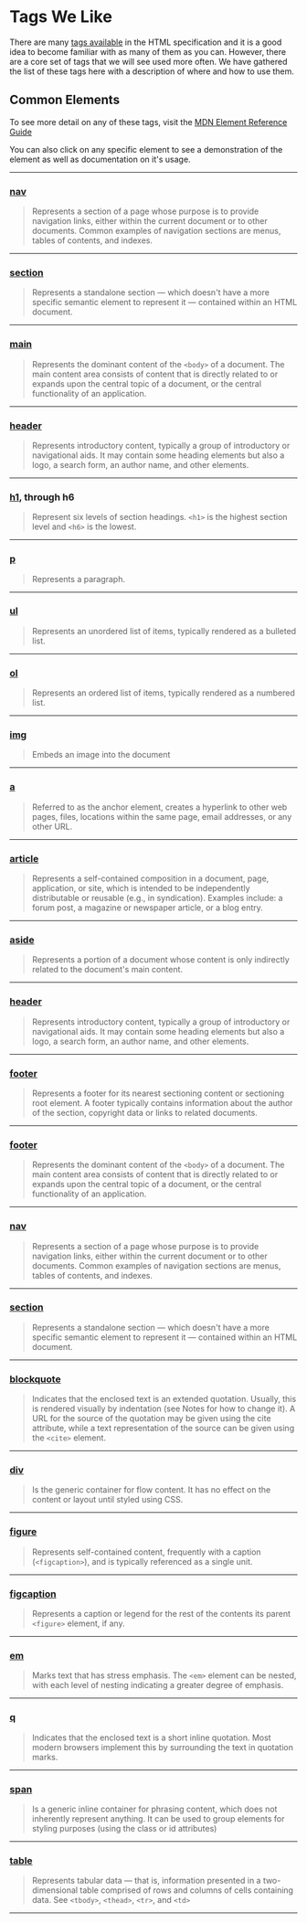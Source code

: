 # Tags We Like

There are many [tags available](https://developer.mozilla.org/en-US/docs/Web/HTML/Element) in the HTML specification and it is a good idea to become familiar with as many of them as you can. However, there are a core set of tags that we will see used more often. We have gathered the list of these tags here with a description of where and how to use them.

## Common Elements

To see more detail on any of these tags, visit the [MDN Element Reference Guide](https://developer.mozilla.org/en-US/docs/Web/HTML/Element)

You can also click on any specific element to see a demonstration of the element as well as documentation on it's usage.

---

### [nav](https://developer.mozilla.org/en-US/docs/Web/HTML/Element/nav)

> Represents a section of a page whose purpose is to provide navigation links, either within the current document or to other documents. Common examples of navigation sections are menus, tables of contents, and indexes.

---

### [section](https://developer.mozilla.org/en-US/docs/Web/HTML/Element/section)

> Represents a standalone section — which doesn't have a more specific semantic element to represent it — contained within an HTML document.

---

### [main](https://developer.mozilla.org/en-US/docs/Web/HTML/Element/main)

> Represents the dominant content of the `<body>` of a document. The main content area consists of content that is directly related to or expands upon the central topic of a document, or the central functionality of an application.

---

### [header](https://developer.mozilla.org/en-US/docs/Web/HTML/Element/header)

> Represents introductory content, typically a group of introductory or navigational aids. It may contain some heading elements but also a logo, a search form, an author name, and other elements.

---

### [h1](https://developer.mozilla.org/en-US/docs/Web/HTML/Element/Heading_Elements), through h6

> Represent six levels of section headings. `<h1>` is the highest section level and `<h6>` is the lowest.

---

### [p](https://developer.mozilla.org/en-US/docs/Web/HTML/Element/p)

> Represents a paragraph.

---

### [ul](https://developer.mozilla.org/en-US/docs/Web/HTML/Element/ul)

> Represents an unordered list of items, typically rendered as a bulleted list.

---

### [ol](https://developer.mozilla.org/en-US/docs/Web/HTML/Element/ol)

> Represents an ordered list of items, typically rendered as a numbered list.

---

### [img](https://developer.mozilla.org/en-US/docs/Web/HTML/Element/img)

> Embeds an image into the document

---

### [a](https://developer.mozilla.org/en-US/docs/Web/HTML/Element/a)

> Referred to as the anchor element, creates a hyperlink to other web pages, files, locations within the same page, email addresses, or any other URL.

---

### [article](https://developer.mozilla.org/en-US/docs/Web/HTML/Element/article)

> Represents a self-contained composition in a document, page, application, or site, which is intended to be independently distributable or reusable (e.g., in syndication). Examples include: a forum post, a magazine or newspaper article, or a blog entry.

---

### [aside](https://developer.mozilla.org/en-US/docs/Web/HTML/Element/aside)

> Represents a portion of a document whose content is only indirectly related to the document's main content.

---

### [header](https://developer.mozilla.org/en-US/docs/Web/HTML/Element/header)

>  Represents introductory content, typically a group of introductory or navigational aids. It may contain some heading elements but also a logo, a search form, an author name, and other elements.

---

### [footer](https://developer.mozilla.org/en-US/docs/Web/HTML/Element/footer)

> Represents a footer for its nearest sectioning content or sectioning root element. A footer typically contains information about the author of the section, copyright data or links to related documents.

---

### [footer](https://developer.mozilla.org/en-US/docs/Web/HTML/Element/footer)


> Represents the dominant content of the `<body>` of a document. The main content area consists of content that is directly related to or expands upon the central topic of a document, or the central functionality of an application.

---

### [nav](https://developer.mozilla.org/en-US/docs/Web/HTML/Element/nav)

> Represents a section of a page whose purpose is to provide navigation links, either within the current document or to other documents. Common examples of navigation sections are menus, tables of contents, and indexes.

---

### [section](https://developer.mozilla.org/en-US/docs/Web/HTML/Element/section)

> Represents a standalone section — which doesn't have a more specific semantic element to represent it — contained within an HTML document.

---

### [blockquote](https://developer.mozilla.org/en-US/docs/Web/HTML/Element/blockquote)

> Indicates that the enclosed text is an extended quotation. Usually, this is rendered visually by indentation (see Notes for how to change it). A URL for the source of the quotation may be given using the cite attribute, while a text representation of the source can be given using the `<cite>` element.

---

### [div](https://developer.mozilla.org/en-US/docs/Web/HTML/Element/div)

> Is the generic container for flow content. It has no effect on the content or layout until styled using CSS.

---

### [figure](https://developer.mozilla.org/en-US/docs/Web/HTML/Element/figure)

> Represents self-contained content, frequently with a caption (`<figcaption>`), and is typically referenced as a single unit.

---

### [figcaption](https://developer.mozilla.org/en-US/docs/Web/HTML/Element/figcaption)

> Represents a caption or legend for the rest of the contents its parent `<figure>` element, if any.

---

### [em](https://developer.mozilla.org/en-US/docs/Web/HTML/Element/em)

> Marks text that has stress emphasis. The `<em>` element can be nested, with each level of nesting indicating a greater degree of emphasis.

---

### [q](https://developer.mozilla.org/en-US/docs/Web/HTML/Element/q)

> Indicates that the enclosed text is a short inline quotation. Most modern browsers implement this by surrounding the text in quotation marks.

---

### [span](https://developer.mozilla.org/en-US/docs/Web/HTML/Element/span)

> Is a generic inline container for phrasing content, which does not inherently represent anything. It can be used to group elements for styling purposes (using the class or id attributes)

---

### [table](https://developer.mozilla.org/en-US/docs/Web/HTML/Element/table)

> Represents tabular data — that is, information presented in a two-dimensional table comprised of rows and columns of cells containing data. See `<tbody>`, `<thead>`, `<tr>`, and `<td>`

---

